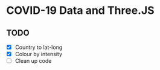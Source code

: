 # COVID-19 Data and Three.JS

## TODO
- [X] Country to lat-long
- [X] Colour by intensity
- [ ] Clean up code